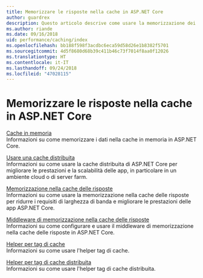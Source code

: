 ```yaml
---
title: Memorizzare le risposte nella cache in ASP.NET Core
author: guardrex
description: Questo articolo descrive come usare la memorizzazione dei dati e delle risposte nella cache per migliorare le prestazioni delle app ASP.NET Core.
ms.author: riande
ms.date: 09/16/2018
uid: performance/caching/index
ms.openlocfilehash: bb188f598f3acdbc6eca59d58d26e1b8382f5701
ms.sourcegitcommit: 4d5f8680d68b39c411b46c73f7014f8aa0f12026
ms.translationtype: HT
ms.contentlocale: it-IT
ms.lasthandoff: 09/24/2018
ms.locfileid: "47028115"
---
```

# <a name="cache-responses-in-aspnet-core"></a>Memorizzare le risposte nella cache in ASP.NET Core

[Cache in memoria](xref:performance/caching/memory)  
Informazioni su come memorizzare i dati nella cache in memoria in ASP.NET Core.

[Usare una cache distribuita](xref:performance/caching/distributed)  
Informazioni su come usare la cache distribuita di ASP.NET Core per migliorare le prestazioni e la scalabilità delle app, in particolare in un ambiente cloud o di server farm.

[Memorizzazione nella cache delle risposte](xref:performance/caching/response)  
Informazioni su come usare la memorizzazione nella cache delle risposte per ridurre i requisiti di larghezza di banda e migliorare le prestazioni delle app ASP.NET Core.

[Middleware di memorizzazione nella cache delle risposte](xref:performance/caching/middleware)  
Informazioni su come configurare e usare il middleware di memorizzazione nella cache delle risposte in ASP.NET Core.

[Helper per tag di cache](xref:mvc/views/tag-helpers/builtin-th/cache-tag-helper)  
Informazioni su come usare l'helper tag di cache.

[Helper per tag di cache distribuita](xref:mvc/views/tag-helpers/builtin-th/distributed-cache-tag-helper)  
Informazioni su come usare l'helper tag di cache distribuita.
